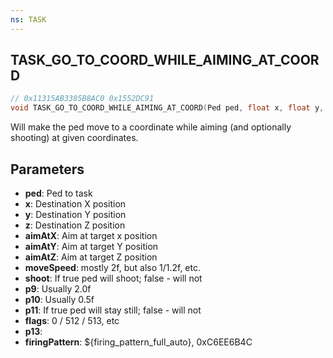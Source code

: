 ```yaml
---
ns: TASK
---
```

## TASK_GO_TO_COORD_WHILE_AIMING_AT_COORD

```c
// 0x11315AB3385B8AC0 0x1552DC91
void TASK_GO_TO_COORD_WHILE_AIMING_AT_COORD(Ped ped, float x, float y, float z, float aimAtX, float aimAtY, float aimAtZ, float moveSpeed, BOOL shoot, float p9, float p10, BOOL p11, int flags, BOOL p13, Hash firingPattern);
```

Will make the ped move to a coordinate while aiming (and optionally shooting) at given coordinates.

## Parameters
* **ped**: Ped to task
* **x**: Destination X position
* **y**: Destination Y position
* **z**: Destination Z position
* **aimAtX**: Aim at target x position
* **aimAtY**: Aim at target Y position
* **aimAtZ**: Aim at target Z position
* **moveSpeed**: mostly 2f, but also 1/1.2f, etc.
* **shoot**: If true ped will shoot; false - will not
* **p9**: Usually 2.0f
* **p10**: Usually 0.5f
* **p11**: If true ped will stay still; false - will not
* **flags**: 0 / 512 / 513, etc
* **p13**: 
* **firingPattern**: ${firing_pattern_full_auto}, 0xC6EE6B4C

